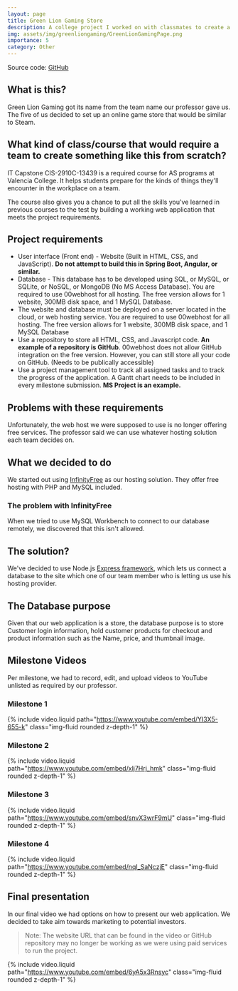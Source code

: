 ```yaml
---
layout: page
title: Green Lion Gaming Store
description: A college project I worked on with classmates to create a web app from bottom up with a database.
img: assets/img/greenliongaming/GreenLionGamingPage.png
importance: 5
category: Other
---
```


Source code: [GitHub](https://github.com/Green-Lion-Gaming/GreenLionGamingWebsite)

## What is this?

Green Lion Gaming got its name from the team name our professor gave us. The five of us decided to set up an online game store that would be similar to Steam.

## What kind of class/course that would require a team to create something like this from scratch?

IT Capstone CIS-2910C-13439 is a required course for AS programs at Valencia College. It helps students prepare for the kinds of things they'll encounter in the workplace on a team.

The course also gives you a chance to put all the skills you've learned in previous courses to the test by building a working web application that meets the project requirements.

## Project requirements

- User interface (Front end) - Website (Built in HTML, CSS, and JavaScript). **Do not attempt to build this in Spring Boot, Angular, or similar.**
- Database - This database has to be developed using SQL, or MySQL, or SQLite, or NoSQL, or MongoDB (No MS Access Database). You are required to use 00webhost for all hosting. The free version allows for 1 website, 300MB disk space, and 1 MySQL Database.
- The website and database must be deployed on a server located in the cloud, or web hosting service. You are required to use 00webhost for all hosting. The free version allows for 1 website, 300MB disk space, and 1 MySQL Database
- Use a repository to store all HTML, CSS, and Javascript code. **An example of a repository is GitHub**. 00webhost does not allow GitHub integration on the free version. However, you can still store all your code on GitHub. (Needs to be publically accessible)
- Use a project management tool to track all assigned tasks and to track the progress of the application. A Gantt chart needs to be included in every milestone submission. **MS Project is an example.**

## Problems with these requirements

Unfortunately, the web host we were supposed to use is no longer offering free services. The professor said we can use whatever hosting solution each team decides on.

## What we decided to do

We started out using [InfinityFree](https://www.infinityfree.com/) as our hosting solution. They offer free hosting with PHP and MySQL included.

### The problem with InfinityFree

When we tried to use MySQL Workbench to connect to our database remotely, we discovered that this isn't allowed.

## The solution?

We've decided to use Node.js [Express framework](https://expressjs.com/), which lets us connect a database to the site which one of our team member who is letting us use his hosting provider.

## The Database purpose

Given that our web application is a store, the database purpose is to store Customer login information, hold customer products for checkout and product information such as the Name, price, and thumbnail image.

## Milestone Videos

Per milestone, we had to record, edit, and upload videos to YouTube unlisted as required by our professor.

### Milestone 1

{% include video.liquid path="https://www.youtube.com/embed/YI3X5-655-k" class="img-fluid rounded z-depth-1" %} 

### Milestone 2

{% include video.liquid path="https://www.youtube.com/embed/xlj7Hrj_hmk" class="img-fluid rounded z-depth-1" %} 

### Milestone 3

{% include video.liquid path="https://www.youtube.com/embed/snvX3wrF9mU" class="img-fluid rounded z-depth-1" %} 

### Milestone 4

{% include video.liquid path="https://www.youtube.com/embed/nqI_SaNczjE" class="img-fluid rounded z-depth-1" %} 

## Final presentation

In our final video we had options on how to present our web application. We decided to take aim towards marketing to potential investors.

> Note: The website URL that can be found in the video or GitHub repository may no longer be working as we were using paid services to run the project.

{% include video.liquid path="https://www.youtube.com/embed/6yA5x3Rnsyc" class="img-fluid rounded z-depth-1" %} 